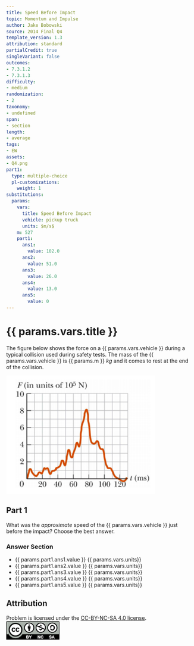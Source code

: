 ```yaml
---
title: Speed Before Impact
topic: Momentum and Impulse
author: Jake Bobowski
source: 2014 Final Q4
template_version: 1.3
attribution: standard
partialCredit: true
singleVariant: false
outcomes:
- 7.3.1.2
- 7.3.1.3
difficulty:
- medium
randomization:
- 2
taxonomy:
- undefined
span:
- section
length:
- average
tags:
- EW
assets:
- Q4.png
part1:
  type: multiple-choice
  pl-customizations:
    weight: 1
substitutions:
  params:
    vars:
      title: Speed Before Impact
      vehicle: pickup truck
      units: $m/s$
    m: 527
    part1:
      ans1:
        value: 102.0
      ans2:
        value: 51.0
      ans3:
        value: 26.0
      ans4:
        value: 13.0
      ans5:
        value: 0
---
```

# {{ params.vars.title }}
The figure below shows the force on a {{ params.vars.vehicle }} during a typical collision used during safety tests.
The mass of the {{ params.vars.vehicle }} is {{ params.m }} $kg$ and it comes to rest at the end of the collision.

<img src="Q4.png" alt= " A graph of force in the unit of 10 sub 5 newtons, and time in ms. The graph shows a grid of boxes covering the graph and a curve. There are approximately 27 boxes under the curve." width= 400>

## Part 1

What was the *approximate* speed of the {{ params.vars.vehicle }} just before the impact? Choose the best answer.

### Answer Section

- {{ params.part1.ans1.value }} {{ params.vars.units}}
- {{ params.part1.ans2.value }} {{ params.vars.units}}
- {{ params.part1.ans3.value }} {{ params.vars.units}}
- {{ params.part1.ans4.value }} {{ params.vars.units}}
- {{ params.part1.ans5.value }} {{ params.vars.units}}

## Attribution

Problem is licensed under the [CC-BY-NC-SA 4.0 license](https://creativecommons.org/licenses/by-nc-sa/4.0/).<br> ![The Creative Commons 4.0 license requiring attribution-BY, non-commercial-NC, and share-alike-SA license.](https://raw.githubusercontent.com/firasm/bits/master/by-nc-sa.png)